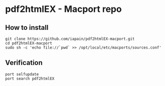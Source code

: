 pdf2htmlEX - Macport repo
==========================
## How to install

```
git clone https://github.com/iapain/pdf2htmlEX-macport.git
cd pdf2htmlEX-macport
sudo sh -c 'echo file://`pwd` >> /opt/local/etc/macports/sources.conf'
```

## Verification
```
port selfupdate
port search pdf2htmlEX
```
